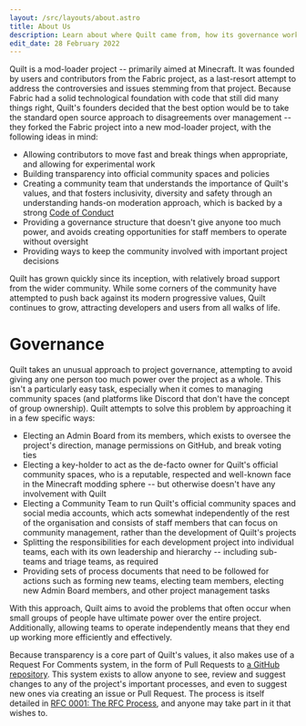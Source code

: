 ```yaml
---
layout: /src/layouts/about.astro
title: About Us
description: Learn about where Quilt came from, how its governance works, and how to get involved in structural changes.
edit_date: 28 February 2022
---
```


Quilt is a mod-loader project -- primarily aimed at Minecraft. It was founded by users and contributors from the Fabric project, as a last-resort attempt to address the controversies and issues stemming from that project. Because Fabric had a solid technological foundation with code that still did many things right, Quilt's founders decided that the best option would be to take the standard open source approach to disagreements over management -- they forked the Fabric project into a new mod-loader project, with the following ideas in mind:

- Allowing contributors to move fast and break things when appropriate, and allowing for experimental work
- Building transparency into official community spaces and policies
- Creating a community team that understands the importance of Quilt's values, and that fosters inclusivity, diversity and safety through an understanding hands-on moderation approach, which is backed by a strong [Code of Conduct](/community/code-of-conduct)
- Providing a governance structure that doesn't give anyone too much power, and avoids creating opportunities for staff members to operate without oversight
- Providing ways to keep the community involved with important project decisions

Quilt has grown quickly since its inception, with relatively broad support from the wider community. While some corners of the community have attempted to push back against its modern progressive values, Quilt continues to grow, attracting developers and users from all walks of life.

# Governance

Quilt takes an unusual approach to project governance, attempting to avoid giving any one person too much power over the project as a whole. This isn't a particularly easy task, especially when it comes to managing community spaces (and platforms like Discord that don't have the concept of group ownership). Quilt attempts to solve this problem by approaching it in a few specific ways:

- Electing an Admin Board from its members, which exists to oversee the project's direction, manage permissions on GitHub, and break voting ties
- Electing a key-holder to act as the de-facto owner for Quilt's official community spaces, who is a reputable, respected and well-known face in the Minecraft modding sphere -- but otherwise doesn't have any involvement with Quilt
- Electing a Community Team to run Quilt's official community spaces and social media accounts, which acts somewhat independently of the rest of the organisation and consists of staff members that can focus on community management, rather than the development of Quilt's projects
- Splitting the responsibilities for each development project into individual teams, each with its own leadership and hierarchy -- including sub-teams and triage teams, as required
- Providing sets of process documents that need to be followed for actions such as forming new teams, electing team members, electing new Admin Board members, and other project management tasks

With this approach, Quilt aims to avoid the problems that often occur when small groups of people have ultimate power over the entire project. Additionally, allowing teams to operate independently means that they end up working more efficiently and effectively.

Because transparency is a core part of Quilt's values, it also makes use of a Request For Comments system, in the form of Pull Requests to [a GitHub repository](https://github.com/QuiltMC/rfcs/). This system exists to allow anyone to see, review and suggest changes to any of the project's important processes, and even to suggest new ones via creating an issue or Pull Request. The process is itself detailed in [RFC 0001: The RFC Process](https://github.com/QuiltMC/rfcs/blob/master/structure/0001-rfc-process.md), and anyone may take part in it that wishes to.
